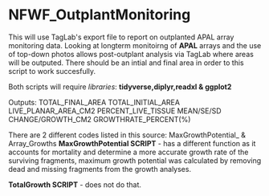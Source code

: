 # NFWF_OutplantMonitoring
This will use TagLab's export file to report on outplanted APAL array monitoring data. Looking at longterm monitoirng of **APAL** arrays and the use of top-down photos allows post-outplant analysis via TagLab where areas will be outputed. There should be an intial and final area in order to this script to work succesfully.  

Both scripts will require *libraries*: **tidyverse,diplyr,readxl & ggplot2**

Outputs: 
 TOTAL_FINAL_AREA
 TOTAL_INITIAL_AREA
 LIVE_PLANAR_AREA_CM2 
 PERCENT_LIVE_TISSUE
 MEAN/SE/SD
 CHANGE/GROWTH_CM2
 GROWTHRATE_PERCENT(%)

There are 2 different codes listed in this source: MaxGrowthPotential_ & Array_Growths
**MaxGrowthPotential SCRIPT** - has a different function as it accounts for mortality and determine a more accurate growth rate of the surviving fragments, maximum growth potential was calculated by removing dead and missing fragments from the growth analyses.

**TotalGrowth SCRIPT** - does not do that.

